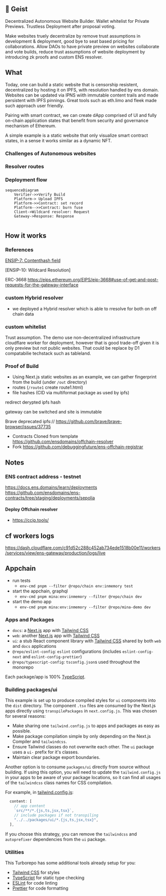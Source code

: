 
## 🤖 Geist

Decentralized Autonomous Website Builder.
Wallet whitelist for Private Previews. Trustless Deployment after proposal voting. 

Make websites truely decentralize by remove trust assumptions in development & deployment, good bye to seat based pricing for collaborations. 
Allow DAOs to have private preview on websites collaborate and vote builds, reduce trust assumptions of website deployment by introducing zk proofs and custom ENS resolver.


## What

Today, one can build a static website that is censorship resistent, decentralized by hosting it on IPFS, with resolution handled by ens domain. Websites can be updated via IPNS wiith immutable content trails and made persistent with IPFS pinnings. Great tools such as eth.limo and fleek made such approach user friendly.


Pairing with smart contract, we can create dApp comprised of UI and fully on-chain application states that benefit from security and governance mechanism of Ethereum.

A simple example is a static website that only visualize smart contract states, in a sense it works similar as a dynamic NFT. 

### Challenges of Autonomous websites



### Resolver routes


### Deployment flow

```mermaid
sequenceDiagram
    Verifier->>Verify Build
    Platform-> Upload IPFS
    Platform->>Contract: set record
    Platform-->>Contract: burn fuse
    Client->Wildcard resolver: Request
    Gateway->Response: Response
    

```



## How it works


### References
[ENSIP-7: Contenthash field](https://docs.ens.domains/ensip/7)

[ENSIP-10: Wildcard Resolution]

ERC-3668
https://eips.ethereum.org/EIPS/eip-3668#use-of-get-and-post-requests-for-the-gateway-interface


### custom Hybrid resolver
-  we deployed a Hybrid resolver which is able to rresolve for both on off chain data


### custom whitelist
Trust assumption. The demo use non-decentralized infrastructure cloudflare worker for deployment, however that is good trade-off given it is only preview but not public websites. That could be replace by D1 compatabilie techstack such as tableland.


### Proof of Build

- Using Next.js static websites as an example, we can gather fingerprint from the build (under `/out` directory)
 - routes (`/route1` create route1.html)
 - file hashes (CID via multiformat package as used by ipfs)



redirect derypted ipfs hash

gateway can be switched and site is immutable


Brave deprecated ipfs://
https://github.com/brave/brave-browser/issues/37735


- Contracts Cloned from template https://github.com/ensdomains/offchain-resolver
- Fork 
https://github.com/debuggingfuture/ens-offchain-registrar


## Notes
### ENS contract address - testnet
https://docs.ens.domains/learn/deployments
https://github.com/ensdomains/ens-contracts/tree/staging/deployments/sepolia
#### Deploy Offchain resolver
- https://ccip.tools/

## cf workers logs
https://dash.cloudflare.com/c91d52c288c452ab734ede1518b00e11/workers/services/view/ens-gateway/production/logs/live

## Appchain
- run tests
  - `env-cmd pnpm --filter @repo/chain env:inmemory test`
- start the appchain, graphql
  - `env-cmd pnpm mina:env:inmemory --filter @repo/chain dev`
- start the demo app
  - `env-cmd pnpm mina:env:inmemory --filter @repo/mina-demo dev`

### Apps and Packages

- `docs`: a [Next.js](https://nextjs.org/) app with [Tailwind CSS](https://tailwindcss.com/)
- `web`: another [Next.js](https://nextjs.org/) app with [Tailwind CSS](https://tailwindcss.com/)
- `ui`: a stub React component library with [Tailwind CSS](https://tailwindcss.com/) shared by both `web` and `docs` applications
- `@repo/eslint-config`: `eslint` configurations (includes `eslint-config-next` and `eslint-config-prettier`)
- `@repo/typescript-config`: `tsconfig.json`s used throughout the monorepo

Each package/app is 100% [TypeScript](https://www.typescriptlang.org/).

### Building packages/ui

This example is set up to produce compiled styles for `ui` components into the `dist` directory. The component `.tsx` files are consumed by the Next.js apps directly using `transpilePackages` in `next.config.js`. This was chosen for several reasons:

- Make sharing one `tailwind.config.js` to apps and packages as easy as possible.
- Make package compilation simple by only depending on the Next.js Compiler and `tailwindcss`.
- Ensure Tailwind classes do not overwrite each other. The `ui` package uses a `ui-` prefix for it's classes.
- Maintain clear package export boundaries.

Another option is to consume `packages/ui` directly from source without building. If using this option, you will need to update the `tailwind.config.js` in your apps to be aware of your package locations, so it can find all usages of the `tailwindcss` class names for CSS compilation.

For example, in [tailwind.config.js](packages/tailwind-config/tailwind.config.js):

```js
  content: [
    // app content
    `src/**/*.{js,ts,jsx,tsx}`,
    // include packages if not transpiling
    "../../packages/ui/*.{js,ts,jsx,tsx}",
  ],
```

If you choose this strategy, you can remove the `tailwindcss` and `autoprefixer` dependencies from the `ui` package.

### Utilities

This Turborepo has some additional tools already setup for you:

- [Tailwind CSS](https://tailwindcss.com/) for styles
- [TypeScript](https://www.typescriptlang.org/) for static type checking
- [ESLint](https://eslint.org/) for code linting
- [Prettier](https://prettier.io) for code formatting
